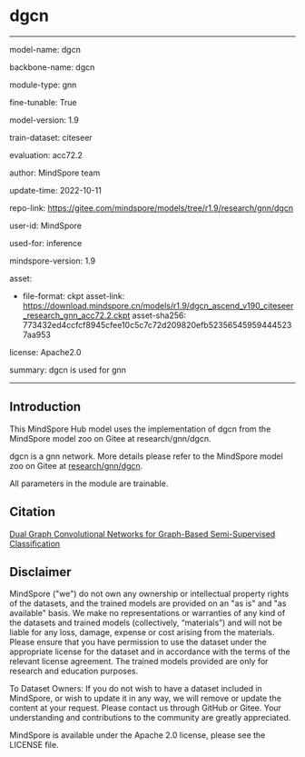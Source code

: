 # dgcn

---

model-name: dgcn

backbone-name: dgcn

module-type: gnn

fine-tunable: True

model-version: 1.9

train-dataset: citeseer

evaluation: acc72.2

author: MindSpore team

update-time: 2022-10-11

repo-link: <https://gitee.com/mindspore/models/tree/r1.9/research/gnn/dgcn>

user-id: MindSpore

used-for: inference

mindspore-version: 1.9

asset:

-
    file-format: ckpt
    asset-link: <https://download.mindspore.cn/models/r1.9/dgcn_ascend_v190_citeseer_research_gnn_acc72.2.ckpt>
    asset-sha256: 773432ed4ccfcf8945cfee10c5c7c72d209820efb523565459594445237aa953

license: Apache2.0

summary: dgcn is used for gnn

---

## Introduction

This MindSpore Hub model uses the implementation of dgcn from the MindSpore model zoo on Gitee at research/gnn/dgcn.

dgcn is a gnn network. More details please refer to the MindSpore model zoo on Gitee at [research/gnn/dgcn](https://gitee.com/mindspore/models/blob/r1.9/research/gnn/dgcn/readme_CN.md).

All parameters in the module are trainable.

## Citation

[Dual Graph Convolutional Networks for Graph-Based Semi-Supervised Classification](https://www.researchgate.net/publication/324514333_Dual_Graph_Convolutional_Networks_for_Graph-Based_Semi-Supervised_Classification)

## Disclaimer

MindSpore ("we") do not own any ownership or intellectual property rights of the datasets, and the trained models are provided on an "as is" and "as available" basis. We make no representations or warranties of any kind of the datasets and trained models (collectively, “materials”) and will not be liable for any loss, damage, expense or cost arising from the materials. Please ensure that you have permission to use the dataset under the appropriate license for the dataset and in accordance with the terms of the relevant license agreement. The trained models provided are only for research and education purposes.

To Dataset Owners: If you do not wish to have a dataset included in MindSpore, or wish to update it in any way, we will remove or update the content at your request. Please contact us through GitHub or Gitee. Your understanding and contributions to the community are greatly appreciated.

MindSpore is available under the Apache 2.0 license, please see the LICENSE file.
